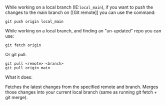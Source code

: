 While working on a local branch (IE:`local_main`), if you want to push the changes to the main branch on [[Git remote]] you can use the command:

``` command
git push origin local_main
```

While working on a local branch, and finding an "un-updated" repo you can use: 

``` command 
git fetch origin
```

Or git pull:

``` command
git pull <remote> <branch>
git pull origin main
```

What it does:

Fetches the latest changes from the specified remote and branch.
Merges those changes into your current local branch (same as running git fetch + git merge).